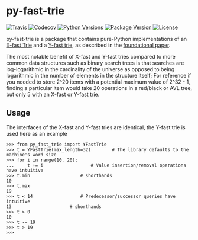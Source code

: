 py-fast-trie
============

[![Travis](https://img.shields.io/travis/mischif/py-fast-trie.svg?style=for-the-badge)](https://travis-ci.org/mischif/py-fast-trie)
[![Codecov](https://img.shields.io/codecov/c/github/mischif/py-fast-trie.svg?style=for-the-badge)](https://codecov.io/gh/mischif/py-fast-trie)
[![Python Versions](https://img.shields.io/pypi/pyversions/py-fast-trie?style=for-the-badge)](https://pypi.org/project/py-fast-trie/)
[![Package Version](https://img.shields.io/pypi/v/py-fast-trie?style=for-the-badge)](https://pypi.org/project/py-fast-trie/)
[![License](https://img.shields.io/pypi/l/py-fast-trie?style=for-the-badge)](https://pypi.org/project/py-fast-trie/)

py-fast-trie is a package that contains pure-Python implementations of an [X-fast Trie](https://en.wikipedia.org/wiki/X-fast_trie) and a [Y-fast trie](https://en.wikipedia.org/wiki/Y-fast_trie), as described in the [foundational paper](https://sci-hub.tw/10.1016/0020-0190%2883%2990075-3).

The most notable benefit of X-fast and Y-fast tries compared to more common data structures such as binary search trees is that searches are log-logarithmic in the cardinality of the universe as opposed to being logarithmic in the number of elements in the structure itself; For reference if you needed to store 2^20 items with a potential maximum value of 2^32 - 1, finding a particular item would take 20 operations in a red/black or AVL tree, but only 5 with an X-fast or Y-fast trie.

Usage
-----

The interfaces of the X-fast and Y-fast tries are identical, the Y-fast trie is used here as an example

	>>> from py_fast_trie import YFastTrie
	>>> t = YFastTrie(max_length=32)		# The library defaults to the machine's word size
	>>> for i in range(10, 20):
	...     t += i					# Value insertion/removal operations have intuitive
	>>> t.min					# shorthands
	10
	>>> t.max
	19
	>>> t < 14					# Predecessor/successor queries have intuitive
	13						# shorthands
	>>> t > 0
	10
	>>> t -= 19
	>>> t > 19
	>>>
